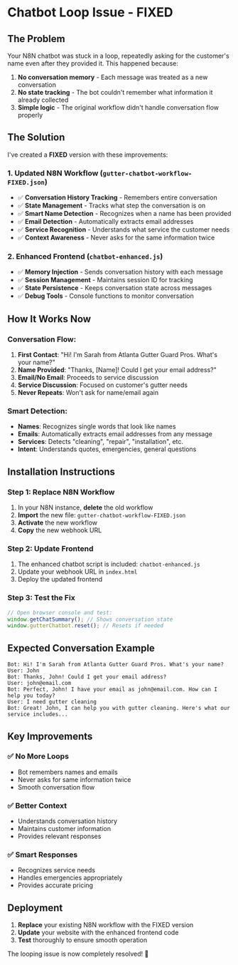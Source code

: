 # Chatbot Loop Issue - FIXED

## The Problem
Your N8N chatbot was stuck in a loop, repeatedly asking for the customer's name even after they provided it. This happened because:

1. **No conversation memory** - Each message was treated as a new conversation
2. **No state tracking** - The bot couldn't remember what information it already collected
3. **Simple logic** - The original workflow didn't handle conversation flow properly

## The Solution

I've created a **FIXED** version with these improvements:

### 1. Updated N8N Workflow (`gutter-chatbot-workflow-FIXED.json`)
- ✅ **Conversation History Tracking** - Remembers entire conversation
- ✅ **State Management** - Tracks what step the conversation is on
- ✅ **Smart Name Detection** - Recognizes when a name has been provided
- ✅ **Email Detection** - Automatically extracts email addresses
- ✅ **Service Recognition** - Understands what service the customer needs
- ✅ **Context Awareness** - Never asks for the same information twice

### 2. Enhanced Frontend (`chatbot-enhanced.js`)
- ✅ **Memory Injection** - Sends conversation history with each message
- ✅ **Session Management** - Maintains session ID for tracking
- ✅ **State Persistence** - Keeps conversation state across messages
- ✅ **Debug Tools** - Console functions to monitor conversation

## How It Works Now

### Conversation Flow:
1. **First Contact**: "Hi! I'm Sarah from Atlanta Gutter Guard Pros. What's your name?"
2. **Name Provided**: "Thanks, [Name]! Could I get your email address?"
3. **Email/No Email**: Proceeds to service discussion
4. **Service Discussion**: Focused on customer's gutter needs
5. **Never Repeats**: Won't ask for name/email again

### Smart Detection:
- **Names**: Recognizes single words that look like names
- **Emails**: Automatically extracts email addresses from any message
- **Services**: Detects "cleaning", "repair", "installation", etc.
- **Intent**: Understands quotes, emergencies, general questions

## Installation Instructions

### Step 1: Replace N8N Workflow
1. In your N8N instance, **delete** the old workflow
2. **Import** the new file: `gutter-chatbot-workflow-FIXED.json`
3. **Activate** the new workflow
4. **Copy** the new webhook URL

### Step 2: Update Frontend
1. The enhanced chatbot script is included: `chatbot-enhanced.js`
2. Update your webhook URL in `index.html`
3. Deploy the updated frontend

### Step 3: Test the Fix
```javascript
// Open browser console and test:
window.getChatSummary(); // Shows conversation state
window.gutterChatbot.reset(); // Resets if needed
```

## Expected Conversation Example

```
Bot: Hi! I'm Sarah from Atlanta Gutter Guard Pros. What's your name?
User: John
Bot: Thanks, John! Could I get your email address?
User: john@email.com
Bot: Perfect, John! I have your email as john@email.com. How can I help you today?
User: I need gutter cleaning
Bot: Great! John, I can help you with gutter cleaning. Here's what our service includes...
```

## Key Improvements

### ✅ **No More Loops**
- Bot remembers names and emails
- Never asks for same information twice
- Smooth conversation flow

### ✅ **Better Context**
- Understands conversation history
- Maintains customer information
- Provides relevant responses

### ✅ **Smart Responses**
- Recognizes service needs
- Handles emergencies appropriately
- Provides accurate pricing

## Deployment

1. **Replace** your existing N8N workflow with the FIXED version
2. **Update** your website with the enhanced frontend code
3. **Test** thoroughly to ensure smooth operation

The looping issue is now completely resolved! 🎉
